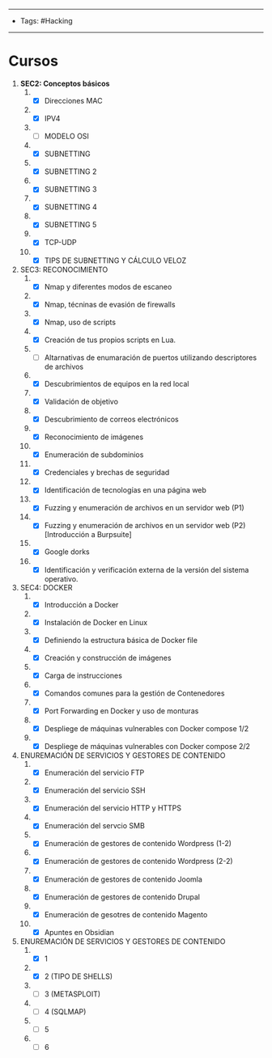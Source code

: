 --------
- Tags: #Hacking 
-----

# Cursos

1. **SEC2: Conceptos básicos** 
	1. - [x] Direcciones MAC
	2. - [x] IPV4
	3. - [ ] MODELO OSI
	4. - [x] SUBNETTING 
	5. - [x] SUBNETTING 2
	6. - [x] SUBNETTING 3
	7. - [x] SUBNETTING 4
	8. - [x] SUBNETTING 5
	9. - [x] TCP-UDP
	10. - [x] TIPS DE SUBNETTING Y CÁLCULO VELOZ
2. SEC3: RECONOCIMIENTO
	1. - [x] Nmap y diferentes modos de escaneo
	2. - [x] Nmap, técninas de evasión de firewalls
	3. - [x] Nmap, uso de scripts 
	4. - [x] Creación de tus propios scripts en Lua.
	5.  - [ ] Altarnativas de enumaración de puertos utilizando descriptores de archivos
	6.  - [x] Descubrimientos de equipos en la red local
	7. - [x] Validación de objetivo 
	8. - [x] Descubrimiento de correos electrónicos
	9. - [x] Reconocimiento de imágenes
	10. - [x] Enumeración de subdominios
	11. - [x] Credenciales y brechas de seguridad
	12. - [x] Identificación de tecnologías en una página web
	13. - [x] Fuzzing y enumeración de archivos en un servidor web (P1)
	14. - [x] Fuzzing y enumeración de archivos en un servidor web (P2) \[Introducción a Burpsuite]
	15.  - [x]  Google dorks
	16.  - [x]  Identificación y verificación externa de la versión del sistema operativo.
3. SEC4: DOCKER
	1. - [x] Introducción a Docker
	2. - [x] Instalación de Docker en Linux
	3. - [x] Definiendo la estructura básica de Docker file
	4. - [x] Creación y construcción de imágenes
	5. - [x] Carga de instrucciones
	6. - [x] Comandos comunes para la gestión de Contenedores
	7. - [x] Port Forwarding en Docker y uso de monturas
	8. - [x]  Despliege de máquinas vulnerables con Docker compose 1/2
	9. - [x] Despliege de máquinas vulnerables con Docker compose 2/2 
4. ENUREMACIÓN DE SERVICIOS Y GESTORES DE CONTENIDO
	1. - [x] Enumeración del servicio FTP
	2. - [x] Enumeración del servicio SSH
	3. - [x] Enumeración del servicio HTTP y HTTPS
	4. - [x] Enumeración del servcio SMB
	5. - [x] Enumeración de gestores de contenido Wordpress (1-2)
	6. - [x] Enumeración de gestores de contenido Wordpress (2-2)
	7. - [x] Enumeración de gestores de contenido Joomla
	8. - [x] Enumeración de gestores de contenido Drupal
	9. - [x] Enumeración de gesotres de contenido Magento
	10. - [x] Apuntes en Obsidian
5. ENUREMACIÓN DE SERVICIOS Y GESTORES DE CONTENIDO
	1. - [x] 1
	2. - [x] 2 (TIPO DE SHELLS)
	3. - [ ] 3 (METASPLOIT)
	4. - [ ] 4 (SQLMAP)
	5. - [ ] 5
	6. - [ ] 6